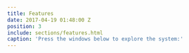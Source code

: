 ```yaml
---
title: Features
date: 2017-04-19 01:48:00 Z
position: 3
include: sections/features.html
caption: 'Press the windows below to explore the system:'
---
```


